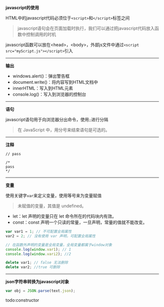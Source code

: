 **javascript的使用**

HTML中的javascript代码必须位于`<script>`和`</script>`标签之间


> javascript语句会在页面加载时执行，我们可以通过把javascript代码放入函数中控制调用的时机

javascript函数可以放在\<head>，\<body>，外部js文件中通过`<script src="myScript.js"></script>`引入

---

**输出**

- windows.alert()：弹出警告框
- document.write()：将内容写到HTML文档中
- innerHTML：写入到HTML元素
- console.log()：写入到浏览器的控制台

---

**语句**

javascript语句用于向浏览器分出命令，使用`;`进行分隔

> 在 JavaScript 中，用分号来结束语句是可选的。

---

**注释**

```
// pass

/*
pass
*/
```

---

**变量**

使用关键字`var`来定义变量，使用等号来为变量赋值

> 未赋值的变量，其值是 undefined。

- let：let 声明的变量只在 let 命令所在的代码块内有效。
- const：const 声明一个只读的常量，一旦声明，常量的值就不能改变。


```js
var var1 = 1; // 不可配置全局属性
var2 = 2; // 没有使用 var 声明，可配置全局属性

// 在函数外声明的变量是全局变量，全局变量都属于window对象
console.log(window.var1); // 1
console.log(window.vari2); //2 

delete var1; // false 无法删除
delete var2; //true 可删除
```

---

**json字符串转换为javascript对象**
```js
var obj = JSON.parse(text.json);
```



todo:constructor
